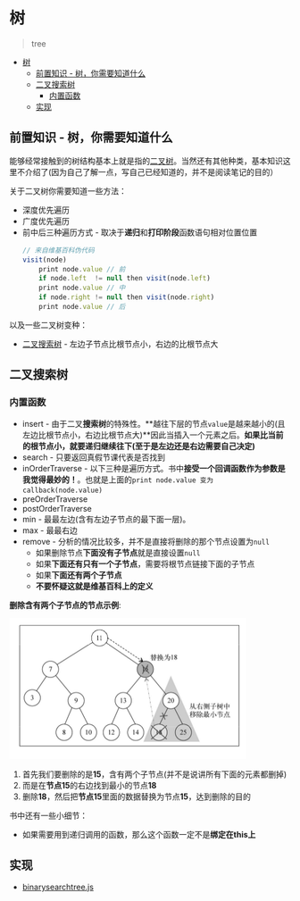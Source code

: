 # 树
> tree

<!-- TOC -->

- [树](#树)
    - [前置知识 - 树，你需要知道什么](#前置知识---树你需要知道什么)
    - [二叉搜索树](#二叉搜索树)
        - [内置函数](#内置函数)
    - [实现](#实现)

<!-- /TOC -->

## 前置知识 - 树，你需要知道什么

能够经常接触到的树结构基本上就是指的[二叉树](https://zh.wikipedia.org/wiki/%E4%BA%8C%E5%8F%89%E6%A0%91)。当然还有其他种类，基本知识这里不介绍了(因为自己了解一点，写自己已经知道的，并不是阅读笔记的目的）

关于二叉树你需要知道一些方法：

* 深度优先遍历
* 广度优先遍历
* 前中后三种遍历方式 - 取决于**递归**和**打印阶段**函数语句相对位置位置
    ```JavaScript
    // 来自维基百科伪代码
    visit(node)
        print node.value // 前
        if node.left  != null then visit(node.left)
        print node.value // 中
        if node.right != null then visit(node.right)
        print node.value // 后
    ```

以及一些二叉树变种：

* [二叉搜索树](https://zh.wikipedia.org/zh-hans/%E4%BA%8C%E5%85%83%E6%90%9C%E5%B0%8B%E6%A8%B9) - 左边子节点比根节点小，右边的比根节点大

## 二叉搜索树

### 内置函数

* insert - 由于二叉**搜索树**的特殊性。**越往下层的节点`value`是越来越小的(且左边比根节点小，右边比根节点大)**因此当插入一个元素之后。**如果比当前的根节点小，就要递归继续往下(至于是左边还是右边需要自己决定)**
* search - 只要返回真假节课代表是否找到
* inOrderTraverse - 以下三种是遍历方式。书中**接受一个回调函数作为参数是我觉得最妙的！**。也就是上面的`print node.value 变为 callback(node.value)`
* preOrderTraverse
* postOrderTraverse
* min - 最最左边(含有左边子节点的最下面一层)。
* max - 最最右边
* remove - 分析的情况比较多，并不是直接将删除的那个节点设置为`null`
    * 如果删除节点**下面没有子节点**就是直接设置`null`
    * 如果**下面还有只有一个子节点**，需要将根节点链接下面的子节点
    * 如果**下面还有两个子节点**
    * **不要怀疑这就是维基百科上的定义**

**删除含有两个子节点的节点示例**:

![删除含有两个子节点的节点](https://raw.githubusercontent.com/JiangWeixian/JS-Books/master/JS%E6%95%B0%E6%8D%AE%E7%BB%93%E6%9E%84%E4%B8%8E%E7%AE%97%E6%B3%95/%E6%A0%91/img/%E5%88%A0%E9%99%A4%E4%B8%A4%E4%B8%AA%E5%AD%90%E8%8A%82%E7%82%B9%E7%9A%84%E8%8A%82%E7%82%B9.png)

1. 首先我们要删除的是**15**，含有两个子节点(并不是说讲所有下面的元素都删掉)
2. 而是在**节点15**的右边找到最小的节点**18**
3. 删除**18**，然后把**节点15**里面的数据替换为节点**15**，达到删除的目的

书中还有一些小细节：

* 如果需要用到递归调用的函数，那么这个函数一定不是**绑定在this上**

## 实现

* [binarysearchtree.js]()